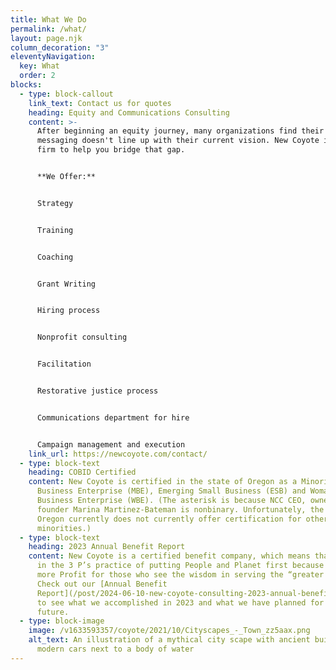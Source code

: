 ```yaml
---
title: What We Do
permalink: /what/
layout: page.njk
column_decoration: "3"
eleventyNavigation:
  key: What
  order: 2
blocks:
  - type: block-callout
    link_text: Contact us for quotes
    heading: Equity and Communications Consulting
    content: >-
      After beginning an equity journey, many organizations find their old
      messaging doesn't line up with their current vision. New Coyote is the
      firm to help you bridge that gap.


      **We Offer:**


      Strategy


      Training


      Coaching


      Grant Writing


      Hiring process


      Nonprofit consulting


      Facilitation


      Restorative justice process


      Communications department for hire


      Campaign management and execution
    link_url: https://newcoyote.com/contact/
  - type: block-text
    heading: COBID Certified
    content: New Coyote is certified in the state of Oregon as a Minority-Owned
      Business Enterprise (MBE), Emerging Small Business (ESB) and Woman*-Owned
      Business Enterprise (WBE). (The asterisk is because NCC CEO, owner, and
      founder Marina Martinez-Bateman is nonbinary. Unfortunately, the state of
      Oregon currently does not currently offer certification for other gender
      minorities.)
  - type: block-text
    heading: 2023 Annual Benefit Report
    content: New Coyote is a certified benefit company, which means that we believe
      in the 3 P’s practice of putting People and Planet first because it means
      more Profit for those who see the wisdom in serving the “greater good.”
      Check out our [Annual Benefit
      Report](/post/2024-06-10-new-coyote-consulting-2023-annual-benefit-corporation-report/)
      to see what we accomplished in 2023 and what we have planned for the
      future.
  - type: block-image
    image: /v1633593357/coyote/2021/10/Cityscapes_-_Town_zz5aax.png
    alt_text: An illustration of a mythical city scape with ancient buildings and
      modern cars next to a body of water
---
```


